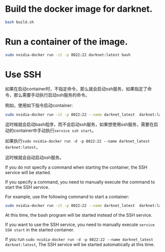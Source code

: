 # Build the docker image for darknet.
```bash
bash build.sh
```

# Run a container of the image.
```bash
sudo nvidia-docker run -it -p 8022:22 darknet:latest bash
```

# Use SSH
如果在启动container时，不指定命令，那么就会启动ssh服务，如果指定了命令，那么需要手动执行启动ssh服务的命令。

例如，使用如下指令启动container:
```bash
sudo nvidia-docker run -it -p 8022:22 --name darknet_latest  darknet:latest bash
```
这时候就会启动bash程序，而不会启动ssh服务，如果想使用ssh服务，需要在启动的container中手动执行`service ssh start`。

如果执行`sudo nvidia-docker run -d -p 8022:22 --name darknet_latest  darknet:latest`，

这时候就会自动启动ssh服务。

If you do not specify a command when starting the container, the SSH service will be started. 

If you specify a command, you need to manually execute the command to start the SSH service.

For example, use the following command to start a container:
```bash
sudo nvidia-docker run -it -p 8022:22 --name darknet_latest  darknet:latest bash
```
At this time, the bash program will be started instead of the SSH service. 

If you want to use the SSH service, you need to manually execute `service SSH start` in the started container.

If you run `sudo nvidia-docker run -d -p 8022:22 --name darknet_latest  darknet:latest`,
The SSH service will be started automatically at this time.